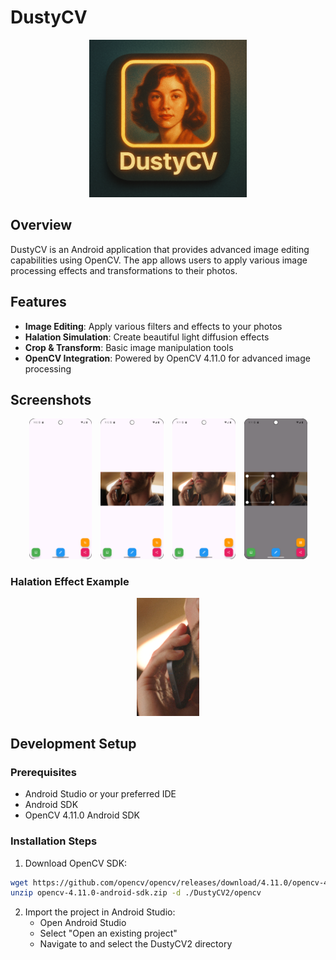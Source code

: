 # DustyCV

<p align="center">
  <img src="./docs/icon.png" width="50%" height="50%">
</p>

## Overview
DustyCV is an Android application that provides advanced image editing capabilities using OpenCV. The app allows users to apply various image processing effects and transformations to their photos.

## Features
- **Image Editing**: Apply various filters and effects to your photos
- **Halation Simulation**: Create beautiful light diffusion effects
- **Crop & Transform**: Basic image manipulation tools
- **OpenCV Integration**: Powered by OpenCV 4.11.0 for advanced image processing

## Screenshots
<p align="center">
  <img src="./docs/empty.png" width="20%" style="display:inline-block; margin-right:10px" alt="Empty State">
  <img src="./docs/before.png" width="20%" style="display:inline-block; margin-right:10px" alt="Before Edit">
  <img src="./docs/after.png" width="20%" style="display:inline-block; margin-right:10px" alt="After Edit">
  <img src="./docs/crop.png" width="20%" style="display:inline-block" alt="Crop Feature">
</p>

### Halation Effect Example
<p align="center">
  <img src="./docs/halation.png" width="20%" style="display:inline-block" alt="Halation Effect">
</p>

## Development Setup

### Prerequisites
- Android Studio or your preferred IDE
- Android SDK
- OpenCV 4.11.0 Android SDK

### Installation Steps
1. Download OpenCV SDK:
```bash
wget https://github.com/opencv/opencv/releases/download/4.11.0/opencv-4.11.0-android-sdk.zip
unzip opencv-4.11.0-android-sdk.zip -d ./DustyCV2/opencv
```

2. Import the project in Android Studio:
   - Open Android Studio
   - Select "Open an existing project"
   - Navigate to and select the DustyCV2 directory
